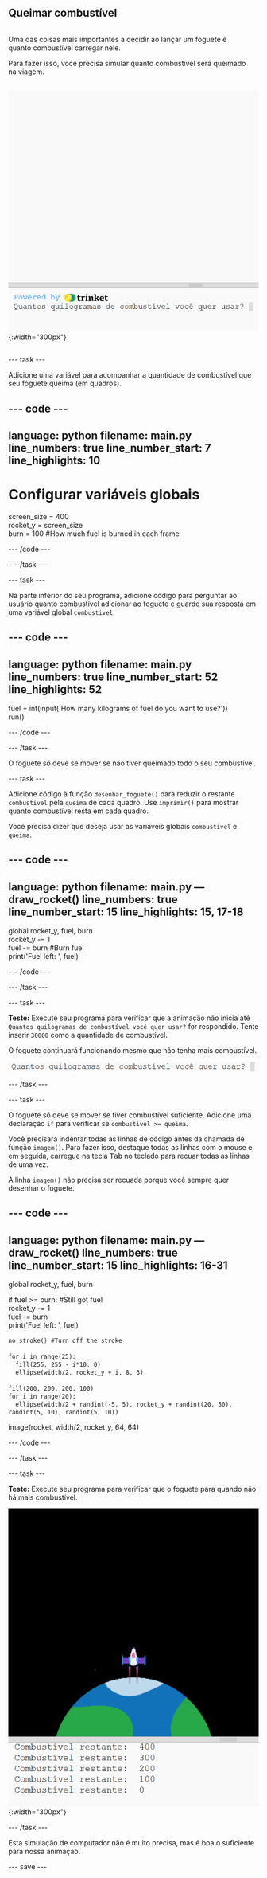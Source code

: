 ## Queimar combustível

<div style="display: flex; flex-wrap: wrap">
<div style="flex-basis: 200px; flex-grow: 1; margin-right: 15px;">

Uma das coisas mais importantes a decidir ao lançar um foguete é quanto combustível carregar nele. 

Para fazer isso, você precisa simular quanto combustível será queimado na viagem.
</div>

![O programa com uma pergunta na área de saída perguntando quanto combustível é necessário.](images/burn_question_full.png){:width="300px"}

</div>

--- task ---

Adicione uma variável para acompanhar a quantidade de combustível que seu foguete queima (em quadros).

--- code ---
---
language: python filename: main.py line_numbers: true line_number_start: 7
line_highlights: 10
---

# Configurar variáveis globais
screen_size = 400   
rocket_y = screen_size  
burn = 100 #How much fuel is burned in each frame

--- /code ---

--- /task ---


--- task ---

Na parte inferior do seu programa, adicione código para perguntar ao usuário quanto combustível adicionar ao foguete e guarde sua resposta em uma variável global `combustivel`.

--- code ---
---
language: python filename: main.py line_numbers: true line_number_start: 52
line_highlights: 52
---

fuel = int(input('How many kilograms of fuel do you want to use?'))   
run()

--- /code ---

--- /task ---

O foguete só deve se mover se não tiver queimado todo o seu combustível.

--- task ---

Adicione código à função `desenhar_foguete()` para reduzir o restante `combustivel` pela `queima` de cada quadro. Use `imprimir()` para mostrar quanto combustível resta em cada quadro.

Você precisa dizer que deseja usar as variáveis globais `combustivel` e `queima`.

--- code ---
---
language: python filename: main.py — draw_rocket() line_numbers: true line_number_start: 15
line_highlights: 15, 17-18
---

  global rocket_y, fuel, burn   
rocket_y -= 1   
fuel -= burn #Burn fuel   
print('Fuel left: ', fuel)

--- /code ---

--- /task ---

--- task ---

**Teste:** Execute seu programa para verificar que a animação não inicia até `Quantos quilogramas de combustível você quer usar?` for respondido. Tente inserir `30000` como a quantidade de combustível.

O foguete continuará funcionando mesmo que não tenha mais combustível.

![O programa com uma pergunta na área de saída perguntando quanto combustível é necessário.](images/burn_question.png)

--- /task ---

--- task ---

O foguete só deve se mover se tiver combustível suficiente. Adicione uma declaração `if` para verificar se `combustivel >= queima`.

Você precisará indentar todas as linhas de código antes da chamada de função `imagem()`. Para fazer isso, destaque todas as linhas com o mouse e, em seguida, carregue na tecla <kbd>Tab</kbd> no teclado para recuar todas as linhas de uma vez.

A linha `imagem()` não precisa ser recuada porque você sempre quer desenhar o foguete.

--- code ---
---
language: python filename: main.py — draw_rocket() line_numbers: true line_number_start: 15
line_highlights: 16-31
---

  global rocket_y, fuel, burn

  if fuel >= burn: #Still got fuel   
rocket_y -= 1   
fuel -= burn   
print('Fuel left: ', fuel)   

    no_stroke() #Turn off the stroke   
    
    for i in range(25):   
      fill(255, 255 - i*10, 0)   
      ellipse(width/2, rocket_y + i, 8, 3)    
    
    fill(200, 200, 200, 100)   
    for i in range(20):   
      ellipse(width/2 + randint(-5, 5), rocket_y + randint(20, 50), randint(5, 10), randint(5, 10))

  image(rocket, width/2, rocket_y, 64, 64)

--- /code ---

--- /task ---

--- task ---

**Teste:** Execute seu programa para verificar que o foguete pára quando não há mais combustível.

![Imagem de um foguete no meio da tela com a declaração 'Combustível restante: 0'.](images/burn_empty.png){:width="300px"}

--- /task ---

Esta simulação de computador não é muito precisa, mas é boa o suficiente para nossa animação.

--- save ---

